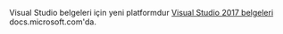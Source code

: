 Visual Studio belgeleri için yeni platformdur [Visual Studio 2017 belgeleri](http://docs.microsoft.com/visualstudio) docs.microsoft.com'da.